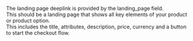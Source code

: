 
The landing page deeplink is provided by the landing_page field.<br>
This should be a landing page that shows all key elements of your product or product option. <br> This includes the title, attributes, description, price, currency and a button to start the checkout flow.
